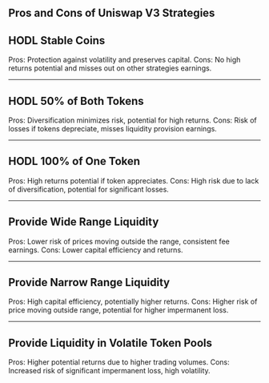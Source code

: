 ## Pros and Cons of Uniswap V3 Strategies


## HODL Stable Coins

Pros: Protection against volatility and preserves capital. Cons: No high returns potential and misses out on other strategies earnings.


    


---
## HODL 50% of Both Tokens

Pros: Diversification minimizes risk, potential for high returns. Cons: Risk of losses if tokens depreciate, misses liquidity provision earnings.


    


---
## HODL 100% of One Token

Pros: High returns potential if token appreciates. Cons: High risk due to lack of diversification, potential for significant losses.


    


---
## Provide Wide Range Liquidity

Pros: Lower risk of prices moving outside the range, consistent fee earnings. Cons: Lower capital efficiency and returns.


    


---
## Provide Narrow Range Liquidity

Pros: High capital efficiency, potentially higher returns. Cons: Higher risk of price moving outside range, potential for higher impermanent loss.


    


---
## Provide Liquidity in Volatile Token Pools

Pros: Higher potential returns due to higher trading volumes. Cons: Increased risk of significant impermanent loss, high volatility.


    
   